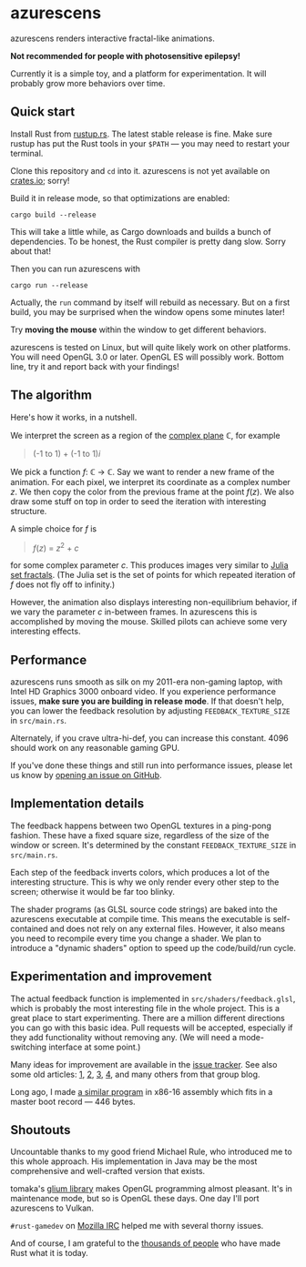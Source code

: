 # azurescens

azurescens renders interactive fractal-like animations.

**Not recommended for people with photosensitive epilepsy!**

Currently it is a simple toy, and a platform for experimentation. It will
probably grow more behaviors over time.


## Quick start

Install Rust from [rustup.rs](https://rustup.rs/). The latest stable release is
fine. Make sure rustup has put the Rust tools in your `$PATH` — you may need
to restart your terminal.

Clone this repository and `cd` into it. azurescens is not yet available on
[crates.io](https://crates.io/); sorry!

Build it in release mode, so that optimizations are enabled:

    cargo build --release

This will take a little while, as Cargo downloads and builds a bunch of
dependencies. To be honest, the Rust compiler is pretty dang slow. Sorry about
that!

Then you can run azurescens with

    cargo run --release

Actually, the `run` command by itself will rebuild as necessary. But on a first
build, you may be surprised when the window opens some minutes later!

Try **moving the mouse** within the window to get different behaviors.

azurescens is tested on Linux, but will quite likely work on other platforms.
You will need OpenGL 3.0 or later. OpenGL ES will possibly work. Bottom line,
try it and report back with your findings!


## The algorithm

Here's how it works, in a nutshell.

We interpret the screen as a region of the [complex plane] ℂ, for example

> (-1 to 1) + (-1 to 1)*i*

We pick a function *f*: ℂ → ℂ. Say we want to render a new frame of the
animation. For each pixel, we interpret its coordinate as a complex number *z*.
We then copy the color from the previous frame at the point *f*(*z*). We also
draw some stuff on top in order to seed the iteration with interesting
structure.

A simple choice for *f* is

> *f*(*z*) = *z*<sup>2</sup> + *c*

for some complex parameter *c*. This produces images very similar to [Julia set
fractals]. (The Julia set is the set of points for which repeated iteration of
*f* does not fly off to infinity.)

However, the animation also displays interesting non-equilibrium behavior, if
we vary the parameter *c* in-between frames. In azurescens this is accomplished
by moving the mouse. Skilled pilots can achieve some very interesting effects.

[complex plane]: https://en.wikipedia.org/wiki/Complex_plane
[Julia set fractals]: https://en.wikipedia.org/wiki/Julia_set


## Performance

azurescens runs smooth as silk on my 2011-era non-gaming laptop, with Intel HD
Graphics 3000 onboard video. If you experience performance issues, **make sure
you are building in release mode**. If that doesn't help, you can lower the
feedback resolution by adjusting `FEEDBACK_TEXTURE_SIZE` in `src/main.rs`.

Alternately, if you crave ultra-hi-def, you can increase this constant. 4096
should work on any reasonable gaming GPU.

If you've done these things and still run into performance issues, please let
us know by [opening an issue on GitHub][issue].


## Implementation details

The feedback happens between two OpenGL textures in a ping-pong fashion. These
have a fixed square size, regardless of the size of the window or screen. It's
determined by the constant `FEEDBACK_TEXTURE_SIZE` in `src/main.rs`.

Each step of the feedback inverts colors, which produces a lot of the
interesting structure. This is why we only render every other step to the
screen; otherwise it would be far too blinky.

The shader programs (as GLSL source code strings) are baked into the azurescens
executable at compile time. This means the executable is self-contained and
does not rely on any external files. However, it also means you need to
recompile every time you change a shader. We plan to introduce a "dynamic
shaders" option to speed up the code/build/run cycle.


## Experimentation and improvement

The actual feedback function is implemented in `src/shaders/feedback.glsl`,
which is probably the most interesting file in the whole project. This is a
great place to start experimenting. There are a million different directions
you can go with this basic idea. Pull requests will be accepted, especially if
they add functionality without removing any. (We will need a mode-switching
interface at some point.)

Many ideas for improvement are available in the [issue tracker][issue]. See
also some old articles:
[1](http://wealoneonearth.blogspot.com/2007/09/more-fractal-video-feedback.html),
[2](http://wealoneonearth.blogspot.com/2007/09/more-screenshots.html),
[3](http://wealoneonearth.blogspot.com/2008/01/ezeiz-c_24.html),
[4](http://wealoneonearth.blogspot.com/2008/01/ezeiz-c.html), and many others
from that group blog.

Long ago, I made [a similar program][phosphene] in x86-16 assembly which fits
in a master boot record — 446 bytes.

[phosphene]: https://github.com/kmcallister/phosphene


## Shoutouts

Uncountable thanks to my good friend Michael Rule, who introduced me to this
whole approach. His implementation in Java may be the most comprehensive and
well-crafted version that exists.

tomaka's [glium library](https://crates.io/crates/glium) makes OpenGL
programming almost pleasant. It's in maintenance mode, but so is OpenGL these
days. One day I'll port azurescens to Vulkan.

`#rust-gamedev` on [Mozilla IRC](https://wiki.mozilla.org/IRC) helped me with
several thorny issues.

And of course, I am grateful to the [thousands of
people](https://thanks.rust-lang.org/rust/all-time) who have made Rust what it
is today.

[issue]: https://github.com/kmcallister/azurescens/issues
